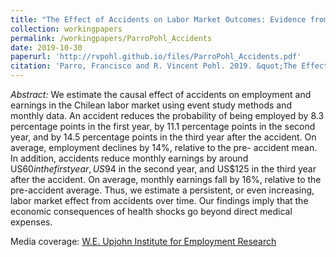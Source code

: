 ```yaml
---
title: "The Effect of Accidents on Labor Market Outcomes: Evidence from Chile"
collection: workingpapers
permalink: /workingpapers/ParroPohl_Accidents
date: 2019-10-30
paperurl: 'http://rvpohl.github.io/files/ParroPohl_Accidents.pdf'
citation: 'Parro, Francisco and R. Vincent Pohl. 2019. &quot;The Effect of Accidents on Labor Market Outcomes: Evidence from Chile.&quot;'
---
```

<i>Abstract:</i> 
We estimate the causal effect of accidents on employment and earnings in the Chilean labor market using event study methods and monthly data. An accident reduces the probability of being employed by 8.3 percentage points in the first year, by 11.1 percentage points in the second year, and by 14.5 percentage points in the third year after the accident. On average, employment declines by 14%, relative to the pre- accident mean. In addition, accidents reduce monthly earnings by around US$60 in the first year, US$94 in the second year, and US$125 in the third year after the accident. On average, monthly earnings fall by 16%, relative to the pre-accident average. Thus, we estimate a persistent, or even increasing, labor market effect from accidents over time. Our findings imply that the economic consequences of health shocks go beyond direct medical expenses.

Media coverage: [W.E. Upjohn Institute for Employment Research](https://www.upjohn.org/research-highlights/education-heads-earning-loss-health-shocks)
